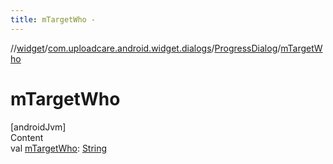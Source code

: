 ```yaml
---
title: mTargetWho -
---
```

//[widget](../../index.md)/[com.uploadcare.android.widget.dialogs](../index.md)/[ProgressDialog](index.md)/[mTargetWho](m-target-who.md)



# mTargetWho  
[androidJvm]  
Content  
val [mTargetWho](m-target-who.md): [String](https://kotlinlang.org/api/latest/jvm/stdlib/kotlin/-string/index.html)  



